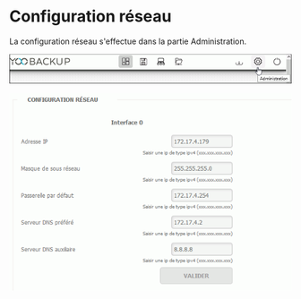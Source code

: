 # Configuration réseau

 La configuration réseau s'effectue dans la partie Administration. 

![](../.gitbook/assets/menu_admin%20%282%29.gif)

![](../.gitbook/assets/config_reseau%20%281%29.gif)


